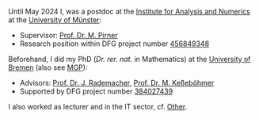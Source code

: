Until May 2024 I, was a postdoc at the <a href="https://www.uni-muenster.de/AMM/en/institute.shtml">Institute for Analysis and Numerics</a> at the <a href="https://www.uni-muenster.de/en/">University of Münster</a>:
<ul>
<li>Supervisor: <a href="https://www.uni-muenster.de/AMM/Pirner/index.shtml">Prof. Dr. M. Pirner</a></li>
<li>Research position within DFG project number <a href="https://gepris.dfg.de/gepris/projekt/456849348?language=en">456849348</a></li>
</ul>
Beforehand, I did my PhD (<i>Dr. rer. nat.</i> in Mathematics) at the <a href="https://www.uni-bremen.de/en/">University of Bremen</a> (also see <a href="https://www.mathgenealogy.org/id.php?id=277103">MGP</a>):
<ul>
<li>Advisors: <a href="https://www.math.uni-hamburg.de/en/forschung/bereiche/am/ang-dynamische-systeme/personen/rademacher-jens.html">Prof. Dr. J. Rademacher</a>, <a href="https://www.uni-bremen.de/dynsys/members/prof-dr-marc-kesseboehmer">Prof. Dr. M. Keßeböhmer</a></li>
<li>Supported by DFG project number <a href="https://gepris.dfg.de/gepris/projekt/384027439?language=en&selectedSubTab=2">384027439</a></li>
</ul>
I also worked as lecturer and in the IT sector, cf. <a href="https://www.dulbrich.de/indexEN.html#Other">Other</a>.







 







